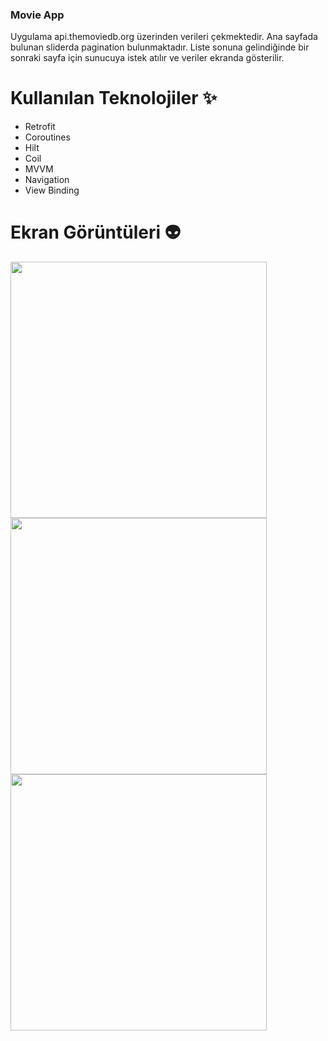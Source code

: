 ### Movie App
Uygulama api.themoviedb.org üzerinden verileri çekmektedir. Ana sayfada bulunan sliderda pagination bulunmaktadır. Liste sonuna gelindiğinde bir sonraki sayfa için sunucuya istek atılır ve veriler ekranda gösterilir. 

# Kullanılan Teknolojiler ✨
- Retrofit
- Coroutines
- Hilt
- Coil
- MVVM
- Navigation
- View Binding

# Ekran Görüntüleri 👽
<p float="center">
<img src="https://user-images.githubusercontent.com/14194362/212774121-6b04c605-422c-4456-9fad-fb10637105ba.jpg" width="410"/>
<img src="https://user-images.githubusercontent.com/14194362/212774181-6f8b4ae5-b10b-43a6-bfec-fe863a4980ed.jpg" width="410"/>
<img src="https://user-images.githubusercontent.com/14194362/212774193-0f6b9bbb-85aa-4e96-a97e-41c585193994.jpg" width="410"/>
</p>
